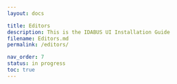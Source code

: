 ```yaml
---
layout: docs

title: Editors
description: This is the IDABUS UI Installation Guide
filename: Editors.md
permalink: /editors/

nav_order: 7
status: in progress
toc: true
---
```

